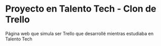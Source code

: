 # Proyecto en Talento Tech - Clon de Trello
 Página web que simula ser Trello que desarrollé mientras estudiaba en Talento Tech
